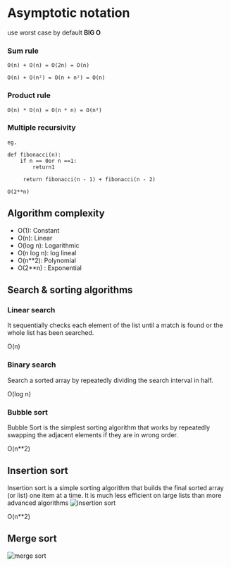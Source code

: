 # Asymptotic notation

use worst case by default **BIG O**

### Sum rule
```
O(n) + O(n) = O(2n) = O(n)

O(n) + O(n²) = O(n + n²) = O(n)
```

### Product rule
```
O(n) * O(n) = O(n * n) = O(n²)
```

### Multiple recursivity
```
eg.

def fibonacci(n):
    if n == 0or n ==1:
        return1

     return fibonacci(n - 1) + fibonacci(n - 2)

O(2**n)
```
## Algorithm complexity

- O(1): Constant
- O(n): Linear
- O(log n): Logarithmic
- O(n log n): log lineal
- O(n\*\*2): Polynomial
- O(2\*\*n) : Exponential

## Search & sorting algorithms
### Linear search
It sequentially checks each element of the list until a match is found or the whole list has been searched.

O(n)

### Binary search
Search a sorted array by repeatedly dividing the search interval in half.

O(log n)

### Bubble sort
Bubble Sort is the simplest sorting algorithm that works by repeatedly swapping the adjacent elements if they are in wrong order.

O(n\*\*2)

## Insertion sort
Insertion sort is a simple sorting algorithm that builds the final sorted array (or list) one item at a time. It is much less efficient on large lists than more advanced algorithms
![insertion sort](https://upload.wikimedia.org/wikipedia/commons/0/0f/Insertion-sort-example-300px.gif)

O(n\*\*2)

## Merge sort
![merge sort](https://upload.wikimedia.org/wikipedia/commons/c/cc/Merge-sort-example-300px.gif)
